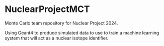 # NuclearProjectMCT
Monte Carlo team repository for Nuclear Project 2024. 

Using Geant4 to produce simulated data to use to train a machine learning system that will act as a nuclear isotope identifier.
